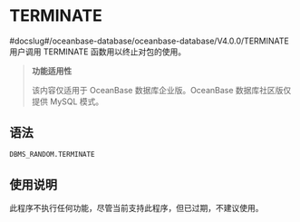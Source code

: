 TERMINATE 
==============================
#docslug#/oceanbase-database/oceanbase-database/V4.0.0/TERMINATE
用户调用 TERMINATE 函数用以终止对包的使用。

>**功能适用性**
>
>该内容仅适用于 OceanBase 数据库企业版。OceanBase 数据库社区版仅提供 MySQL 模式。

语法 
-----------

```sql
DBMS_RANDOM.TERMINATE
```



使用说明 
-------------

此程序不执行任何功能，尽管当前支持此程序，但已过期，不建议使用。


